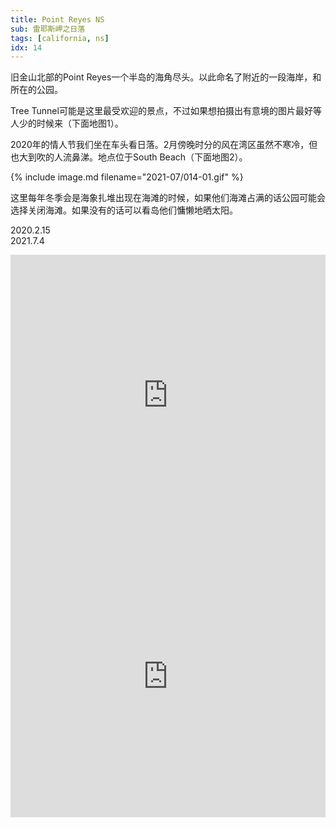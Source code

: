 ```yaml
---
title: Point Reyes NS
sub: 雷耶斯岬之日落
tags: [california, ns]
idx: 14
---
```


旧金山北部的Point Reyes一个半岛的海角尽头。以此命名了附近的一段海岸，和所在的公园。

Tree Tunnel可能是这里最受欢迎的景点，不过如果想拍摄出有意境的图片最好等人少的时候来（下面地图1）。

2020年的情人节我们坐在车头看日落。2月傍晚时分的风在湾区虽然不寒冷，但也大到吹的人流鼻涕。地点位于South Beach（下面地图2）。

{% include image.md filename="2021-07/014-01.gif" %}

这里每年冬季会是海象扎堆出现在海滩的时候，如果他们海滩占满的话公园可能会选择关闭海滩。如果没有的话可以看岛他们慵懒地晒太阳。

2020.2.15<br>
2021.7.4

<iframe src="https://www.google.com/maps/embed?pb=!1m14!1m8!1m3!1d401918.26497537165!2d-122.9463377!3d38.0939793!3m2!1i1024!2i768!4f13.1!3m3!1m2!1s0x8085d30397331547%3A0x67d9fbcb53748024!2sCypress%20Tree%20Tunnel!5e0!3m2!1sen!2sus!4v1652161248152!5m2!1sen!2sus" width="100%" height="450" style="border:0;" allowfullscreen="" loading="lazy" referrerpolicy="no-referrer-when-downgrade"></iframe>

<iframe src="https://www.google.com/maps/embed?pb=!1m14!1m8!1m3!1d402184.1852398912!2d-122.9913271!3d38.0455963!3m2!1i1024!2i768!4f13.1!3m3!1m2!1s0x8085da0026f141b9%3A0x981e15fb928f2397!2sPoint%20Reyes%20Beach%20South!5e0!3m2!1sen!2sus!4v1652161324475!5m2!1sen!2sus" width="100%" height="450" style="border:0;" allowfullscreen="" loading="lazy" referrerpolicy="no-referrer-when-downgrade"></iframe>
